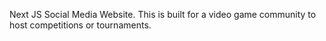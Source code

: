 Next JS Social Media Website. This is built for a video game community to host competitions or tournaments. 
